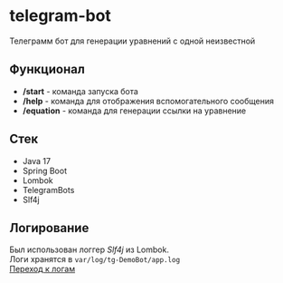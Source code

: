 # telegram-bot
Телеграмм бот для генерации уравнений с одной неизвестной
## Функционал
- __/start__ - команда запуска бота
- __/help__ - команда для отображения вспомогательного сообщения
- __/equation__ - команда для генерации ссылки на уравнение

## Стек
- Java 17
- Spring Boot
- Lombok
- TelegramBots
- Slf4j
## Логирование
Был использован логгер _Slf4j_ из Lombok.  
Логи хранятся в `var/log/tg-DemoBot/app.log`  
[Переход к логам](https://github.com/Xai11/telegram-bot/blob/master/var/log/tg-DemoBot/app.log)



